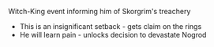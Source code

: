 Witch-King event informing him of Skorgrim's treachery
* This is an insignificant setback - gets claim on the rings
* He will learn pain - unlocks decision to devastate Nogrod